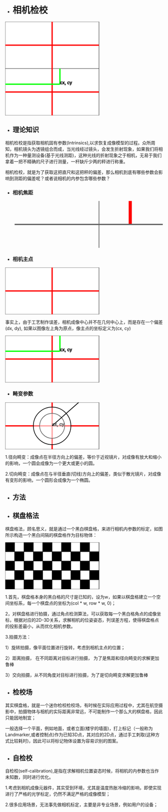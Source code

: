 * # 相机检校

<?xml version="1.0" standalone="no"?>
<!DOCTYPE svg PUBLIC "-//W3C//DTD SVG 1.1//EN"
"http://www.w3.org/Graphics/SVG/1.1/DTD/svg11.dtd">

<body>
    <svg width="100%" height="100%"
    xmlns="http://www.w3.org/2000/svg" version="1.1">
    <rect width="300" height="150"
    style="fill:rgb(255,255,255);stroke-width:1;stroke:rgb(0,0,0)"/>
    <line x1="0" y1="75" x2="300" y2="75"
    style="stroke:rgb(255,0,0);stroke-width:4"/>
    <line x1="150" y1="0" x2="150" y2="150"
    style="stroke:rgb(255,0,0);stroke-width:4"/>
    </svg>
</body>
<body>
    <svg width="100%" height="100%"
xmlns="http://www.w3.org/2000/svg" version="1.1">
<rect width="300" height="150"
style="fill:rgb(255,255,255);stroke-width:1;stroke:rgb(0,0,0)"/>
<line x1="0" y1="75" x2="300" y2="75"
style="stroke:rgb(255,0,0);stroke-width:4"/>
<line x1="150" y1="0" x2="150" y2="150"
style="stroke:rgb(255,0,0);stroke-width:4"/>
<line x1="0" y1="50" x2="175" y2="50"
style="stroke:rgb(0,255,0);stroke-width:4"/>
<line x1="175" y1="0" x2="175" y2="50"
style="stroke:rgb(0,255,0);stroke-width:4"/>
<text x="175" y="50" style="stroke:rgb(0,0,0);stroke-width:1">cx, cy</text>
</svg>
</body>

* ## 理论知识

<p>
<text>

相机检校是指获取相机固有参数(Intrinsics),以求恢复成像模型的过程。众所周知，相机镜头为透镜组合而成，当光线经过镜头，会发生折射现象，如果我们将相机作为一种量测设备(基于光线测距)，这种光线的折射现象之于相机，无易于我们拿着一把不精确的尺子进行测量，一杆缺斤少两的秤进行称重。

相机检校，就是为了获取这把直尺和这把秤的偏差，那么相机到底有哪些参数会影响到测距的偏差呢？或者说相机的内参包含哪些参数？

</text>
</p>

* ### 相机焦距

<html><svg width="100%" height="100%"
xmlns="http://www.w3.org/2000/svg" version="1.1">
<line x1="400" y1="0" x2="400" y2="75"
style="stroke:rgb(255,0,0);stroke-width:10"/>
<line x1="300" y1="0" x2="300" y2="150"
style="stroke:rgb(99,99,99);stroke-width:2"/>
<line x1="30" y1="75" x2="600" y2="75"
style="stroke:rgb(99,99,99);stroke-width:4"/>
</svg></html>

* ### 相机主点

<html><svg width="100%" height="100%"
xmlns="http://www.w3.org/2000/svg" version="1.1">
<rect width="300" height="150"
style="fill:rgb(255,255,255);stroke-width:1;stroke:rgb(0,0,0)"/>
<line x1="0" y1="75" x2="300" y2="75"
style="stroke:rgb(255,0,0);stroke-width:4"/>
<line x1="150" y1="0" x2="150" y2="150"
style="stroke:rgb(255,0,0);stroke-width:4"/>
</svg></html>

事实上，由于工艺制作误差，相机成像中心并不在几何中心上，而是存在一个偏差(dx, dy), 如果以图像左上角为原点，像主点的坐标定义为(cx, cy)
<html>
<svg width="100%" height="100%"
xmlns="http://www.w3.org/2000/svg" version="1.1">
<rect width="300" height="150"
style="fill:rgb(255,255,255);stroke-width:1;stroke:rgb(0,0,0)"/>
<line x1="0" y1="75" x2="300" y2="75"
style="stroke:rgb(255,0,0);stroke-width:4"/>
<line x1="150" y1="0" x2="150" y2="150"
style="stroke:rgb(255,0,0);stroke-width:4"/>
<line x1="0" y1="50" x2="175" y2="50"
style="stroke:rgb(0,255,0);stroke-width:4"/>
<line x1="175" y1="0" x2="175" y2="50"
style="stroke:rgb(0,255,0);stroke-width:4"/>
<text x="175" y="50" style="stroke:rgb(0,0,0);stroke-width:1">cx, cy</text>
</svg></html>

* ### 畸变参数

<html><svg width="100%" height="100%"
xmlns="http://www.w3.org/2000/svg" version="1.1">
<rect width="300" height="150"
style="fill:rgb(255,255,255);stroke-width:1;stroke:rgb(0,0,0)"/>
<line x1="0" y1="75" x2="300" y2="75"
style="stroke:rgb(255,0,0);stroke-width:4"/>
<line x1="150" y1="0" x2="150" y2="150"
style="stroke:rgb(255,0,0);stroke-width:4"/>
<text x="150" y="75" style="stroke:rgb(0,0,0);stroke-width:1">cx, cy</text>
<circle cx="150" cy="75" r="40" stroke="black"
stroke-width="2" fill="white" fill-opacity="0.4"/>
style="stroke:rgb(255,0,0);stroke-width:4"/>
<text x="150" y="75" style="stroke:rgb(0,0,0);stroke-width:1">cx, cy</text>
<circle cx="150" cy="75" r="60" stroke="black"
stroke-width="2" fill="white" fill-opacity="0.4"/>
<line x1="150" y1="75" x2="234.83" y2="" stroke="black"
stroke-width="2" fill="white" fill-opacity="0.4"/>
<line x1="150" y1="75" x2="234.83" y2="" stroke="black"
stroke-width="2" fill="white" fill-opacity="0.4"/>
</svg></html>

1.径向畸变：成像点在半径方向上的偏差，等价于近视镜片，对成像有放大和缩小的影响，一个圆会成像为一个更大或更小的圆。

2.切向畸变：成像点在与半径垂直(切线)方向上的偏差，类似于散光镜片，对成像有变形的影响，一个圆形会成像为一个椭圆。


* ## 方法
* ## 棋盘格法

棋盘格法，顾名思义，就是通过一个黑白棋盘格，来进行相机内参数的标定，如图所示构造一个黑白间隔的棋盘格作为目标物体：

<html><svg width="100%" height="100%"
xmlns="http://www.w3.org/2000/svg" version="1.1">
<rect width="300" height="150"
style="fill:rgb(255,255,255);stroke-width:1;stroke:rgb(0,0,0)"/>
<rect x = "0" y = "0" width="30" height="30"
style="fill:rgb(0,0,0);stroke-width:1;stroke:rgb(0,0,0)"/>
<rect x = "30" y = "0" width="30" height="30"
style="fill:rgb(255,255,255);stroke-width:1;stroke:rgb(0,0,0)"/>
<rect x = "60" y = "0" width="30" height="30"
style="fill:rgb(0,0,0);stroke-width:1;stroke:rgb(0,0,0)"/>
<rect x = "90" y = "0" width="30" height="30"
style="fill:rgb(255,255,255);stroke-width:1;stroke:rgb(0,0,0)"/>
<rect x = "120" y = "0" width="30" height="30"
style="fill:rgb(0,0,0);stroke-width:1;stroke:rgb(0,0,0)"/>
<rect x = "150" y = "0" width="30" height="30"
style="fill:rgb(255,255,255);stroke-width:1;stroke:rgb(0,0,0)"/>
<rect x = "180" y = "0" width="30" height="30"
style="fill:rgb(0,0,0);stroke-width:1;stroke:rgb(0,0,0)"/>
<rect x = "210" y = "0" width="30" height="30"
style="fill:rgb(255,255,255);stroke-width:1;stroke:rgb(0,0,0)"/>
<rect x = "240" y = "0" width="30" height="30"
style="fill:rgb(0,0,0);stroke-width:1;stroke:rgb(0,0,0)"/>
<rect x = "270" y = "0" width="30" height="30"
style="fill:rgb(255,255,255);stroke-width:1;stroke:rgb(0,0,0)"/>
<rect x = "0" y = "30" width="30" height="30"
style="fill:rgb(255,255,255);stroke-width:1;stroke:rgb(0,0,0)"/>
<rect x = "30" y = "30" width="30" height="30"
style="fill:rgb(0,0,0);stroke-width:1;stroke:rgb(0,0,0)"/>
<rect x = "60" y = "30" width="30" height="30"
style="fill:rgb(255,255,255);stroke-width:1;stroke:rgb(0,0,0)"/>
<rect x = "90" y = "30" width="30" height="30"
style="fill:rgb(0,0,0);stroke-width:1;stroke:rgb(0,0,0)"/>
<rect x = "120" y = "30" width="30" height="30"
style="fill:rgb(255,255,255);stroke-width:1;stroke:rgb(0,0,0)"/>
<rect x = "150" y = "30" width="30" height="30"
style="fill:rgb(0,0,0);stroke-width:1;stroke:rgb(0,0,0)"/>
<rect x = "180" y = "30" width="30" height="30"
style="fill:rgb(255,255,255);stroke-width:1;stroke:rgb(0,0,0)"/>
<rect x = "210" y = "30" width="30" height="30"
style="fill:rgb(0,0,0);stroke-width:1;stroke:rgb(0,0,0)"/>
<rect x = "240" y = "30" width="30" height="30"
style="fill:rgb(255,255,255);stroke-width:1;stroke:rgb(0,0,0)"/>
<rect x = "270" y = "30" width="30" height="30"
style="fill:rgb(0,0,0);stroke-width:1;stroke:rgb(0,0,0)"/>
<rect x = "0" y = "60" width="30" height="30"
style="fill:rgb(0,0,0);stroke-width:1;stroke:rgb(0,0,0)"/>
<rect x = "30" y = "60" width="30" height="30"
style="fill:rgb(255,255,255);stroke-width:1;stroke:rgb(0,0,0)"/>
<rect x = "60" y = "60" width="30" height="30"
style="fill:rgb(0,0,0);stroke-width:1;stroke:rgb(0,0,0)"/>
<rect x = "90" y = "60" width="30" height="30"
style="fill:rgb(255,255,255);stroke-width:1;stroke:rgb(0,0,0)"/>
<rect x = "120" y = "60" width="30" height="30"
style="fill:rgb(0,0,0);stroke-width:1;stroke:rgb(0,0,0)"/>
<rect x = "150" y = "60" width="30" height="30"
style="fill:rgb(255,255,255);stroke-width:1;stroke:rgb(0,0,0)"/>
<rect x = "180" y = "60" width="30" height="30"
style="fill:rgb(0,0,0);stroke-width:1;stroke:rgb(0,0,0)"/>
<rect x = "210" y = "60" width="30" height="30"
style="fill:rgb(255,255,255);stroke-width:1;stroke:rgb(0,0,0)"/>
<rect x = "240" y = "60" width="30" height="30"
style="fill:rgb(0,0,0);stroke-width:1;stroke:rgb(0,0,0)"/>
<rect x = "270" y = "60" width="30" height="30"
style="fill:rgb(255,255,255);stroke-width:1;stroke:rgb(0,0,0)"/>
<rect x = "0" y = "90" width="30" height="30"
style="fill:rgb(255,255,255);stroke-width:1;stroke:rgb(0,0,0)"/>
<rect x = "30" y = "90" width="30" height="30"
style="fill:rgb(0,0,0);stroke-width:1;stroke:rgb(0,0,0)"/>
<rect x = "60" y = "90" width="30" height="30"
style="fill:rgb(255,255,255);stroke-width:1;stroke:rgb(0,0,0)"/>
<rect x = "90" y = "90" width="30" height="30"
style="fill:rgb(0,0,0);stroke-width:1;stroke:rgb(0,0,0)"/>
<rect x = "120" y = "90" width="30" height="30"
style="fill:rgb(255,255,255);stroke-width:1;stroke:rgb(0,0,0)"/>
<rect x = "150" y = "90" width="30" height="30"
style="fill:rgb(0,0,0);stroke-width:1;stroke:rgb(0,0,0)"/>
<rect x = "180" y = "90" width="30" height="30"
style="fill:rgb(255,255,255);stroke-width:1;stroke:rgb(0,0,0)"/>
<rect x = "210" y = "90" width="30" height="30"
style="fill:rgb(0,0,0);stroke-width:1;stroke:rgb(0,0,0)"/>
<rect x = "240" y = "90" width="30" height="30"
style="fill:rgb(255,255,255);stroke-width:1;stroke:rgb(0,0,0)"/>
<rect x = "270" y = "90" width="30" height="30"
style="fill:rgb(0,0,0);stroke-width:1;stroke:rgb(0,0,0)"/>
<rect x = "0" y = "120" width="30" height="30"
style="fill:rgb(0,0,0);stroke-width:1;stroke:rgb(0,0,0)"/>
<rect x = "30" y = "120" width="30" height="30"
style="fill:rgb(255,255,255);stroke-width:1;stroke:rgb(0,0,0)"/>
<rect x = "60" y = "120" width="30" height="30"
style="fill:rgb(0,0,0);stroke-width:1;stroke:rgb(0,0,0)"/>
<rect x = "90" y = "120" width="30" height="30"
style="fill:rgb(255,255,255);stroke-width:1;stroke:rgb(0,0,0)"/>
<rect x = "120" y = "120" width="30" height="30"
style="fill:rgb(0,0,0);stroke-width:1;stroke:rgb(0,0,0)"/>
<rect x = "150" y = "120" width="30" height="30"
style="fill:rgb(255,255,255);stroke-width:1;stroke:rgb(0,0,0)"/>
<rect x = "180" y = "120" width="30" height="30"
style="fill:rgb(0,0,0);stroke-width:1;stroke:rgb(0,0,0)"/>
<rect x = "210" y = "120" width="30" height="30"
style="fill:rgb(255,255,255);stroke-width:1;stroke:rgb(0,0,0)"/>
<rect x = "240" y = "120" width="30" height="30"
style="fill:rgb(0,0,0);stroke-width:1;stroke:rgb(0,0,0)"/>
<rect x = "270" y = "120" width="30" height="30"
style="fill:rgb(255,255,255);stroke-width:1;stroke:rgb(0,0,0)"/>
</svg></html>

1.首先，棋盘格本身的黑白格的尺寸是已知的，设为w，如果以棋盘格建立一个空间坐标系，每一个棋盘点的坐标为(col * w, row * w, 0)；

2，对棋盘格进行拍摄，通过角点检测算法，可以获取每一个黑白格角点的成像坐标，根据对应的2D-3D关系，求解相机的位姿姿态，列误差方程，使得棋盘格点的投影差最小，从而优化相机参数。

3.拍摄方法：

1）旋转拍摄，像平面位置进行旋转，考虑到相机主点的位置；

2）距离拍摄， 在不同距离对目标进行拍摄， 为了是焦距和径向畸变的求解更加鲁棒

3）交向拍摄，从不同角度对目标进行拍摄，为了是切向畸变求解更加鲁棒

* ## 检校场

其实棋盘格，就是一个迷你检校检校场，有时候在实际应用过程中，尤其在航空摄影中，拍摄物体与相机的实际距离非常远，不可能制作一个那么大的棋盘格，因此只能因地制宜；

一般选择一个平面，例如地面，或者立面(楼宇的墙面)，打上标记（一般称为Landmarker,或者控制点)作为已知3D点，其对应的2D点，通过手工刺取(这种方式比较耗时)，因此可以将标记物体设置为容易识别的图案。

* ## 自检校

自检校(self-calibration),是指在求解相机位置姿态时候，将相机的内参数也当作未知数，同时进行优化。

1.考虑到相机成像元器件，其实受到环境，尤其是温度热胀冷缩的影响，即使实现进行了严格的光学标定，仍然不满足严格的成像模型；

2.很多应用场景，无法事先做相机标定，主要是非专业场景，例如用户的设备；